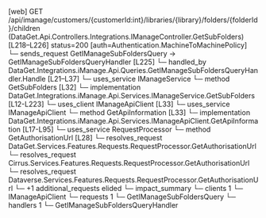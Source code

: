 [web] GET /api/imanage/customers/{customerId:int}/libraries/{library}/folders/{folderId}/children  (DataGet.Api.Controllers.Integrations.IManageController.GetSubFolders)  [L218–L226] status=200 [auth=Authentication.MachineToMachinePolicy]
  └─ sends_request GetIManageSubFoldersQuery -> GetIManageSubFoldersQueryHandler [L225]
    └─ handled_by DataGet.Integrations.iManage.Api.Queries.GetIManageSubFoldersQueryHandler.Handle [L21–L37]
      └─ uses_service IManageService
        └─ method GetSubFolders [L32]
          └─ implementation DataGet.Integrations.iManage.Api.Services.IManageService.GetSubFolders [L12-L223]
            └─ uses_client IManageApiClient [L33]
            └─ uses_service IManageApiClient
              └─ method GetApiInformation [L33]
                └─ implementation DataGet.Integrations.iManage.Api.Services.IManageApiClient.GetApiInformation [L17-L95]
            └─ uses_service RequestProcessor
              └─ method GetAuthorisationUrl [L28]
                └─ resolves_request DataGet.Services.Features.Requests.RequestProcessor.GetAuthorisationUrl
                └─ resolves_request Cirrus.Services.Features.Requests.RequestProcessor.GetAuthorisationUrl
                └─ resolves_request Dataverse.Services.Features.Requests.RequestProcessor.GetAuthorisationUrl
                └─ +1 additional_requests elided
  └─ impact_summary
    └─ clients 1
      └─ IManageApiClient
    └─ requests 1
      └─ GetIManageSubFoldersQuery
    └─ handlers 1
      └─ GetIManageSubFoldersQueryHandler

